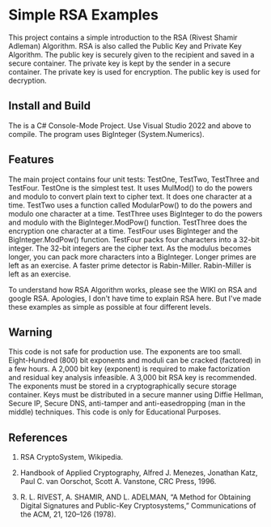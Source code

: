 # Simple RSA Examples

This project contains a simple introduction to the RSA (Rivest Shamir Adleman) Algorithm.  RSA is also called the Public Key and Private Key Algorithm. The public key is securely given to the recipient and saved in a secure container.  The private key is kept by the sender in a secure container. The private key is used for encryption. The public key is used for decryption.

## Install and Build

The is a C# Console-Mode Project.  Use Visual Studio 2022 and above to compile.  The program uses BigInteger (System.Numerics).

## Features

The main project contains four unit tests:  TestOne, TestTwo, TestThree and TestFour.  TestOne is the simplest test.  It uses MulMod() to do the powers and modulo to convert plain text to cipher text.  It does one character at a time.  TestTwo uses a function called ModularPow() to do the powers and modulo one character at a time.  TestThree uses BigInteger to do the powers and modulo with the BigInteger.ModPow() function.  TestThree does the encryption one character at a time.  TestFour uses BigInteger and the BigInteger.ModPow() function.  TestFour packs four characters into a 32-bit integer.  The 32-bit integers are the cipher text.  As the modulus becomes longer, you can pack more characters into a BigInteger.  Longer primes are left as an exercise.  A faster prime detector is Rabin-Miller.  Rabin-Miller is left as an exercise.

To understand how RSA Algorithm works, please see the WIKI on RSA and google RSA.  Apologies, I don't have time to explain RSA here.  But I've made these examples as simple as possible at four different levels.

## Warning

This code is not safe for production use.  The exponents are too small.  Eight-Hundred (800) bit exponents and moduli can be cracked (factored) in a few hours. A 2,000 bit key (exponent) is required to make factorization and residual key analysis infeasible.  A 3,000 bit RSA key is recommended. The exponents must be stored in a cryptographically secure storage container. Keys must be distributed in a secure manner using Diffie Hellman, Secure IP, Secure DNS, anti-tamper and anti-easedropping (man in the middle) techniques.  This code is only for Educational Purposes.  

## References

1. RSA CryptoSystem, Wikipedia.

2. Handbook of Applied Cryptography, Alfred J. Menezes, Jonathan Katz, Paul C. van Oorschot, Scott A. Vanstone, CRC Press, 1996.

3. R. L. RIVEST, A. SHAMIR, AND L. ADELMAN, “A Method for Obtaining Digital Signatures and Public-Key Cryptosystems,” Communications of the ACM, 21, 120–126 (1978).

   





